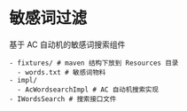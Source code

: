 # 敏感词过滤
基于 AC 自动机的敏感词搜索组件

```shell
- fixtures/ # maven 结构下放到 Resources 目录
  - words.txt # 敏感词物料
- impl/
  - AcWordsearchImpl # AC 自动机搜索实现 
- IWordsSearch # 搜索接口文件
```
